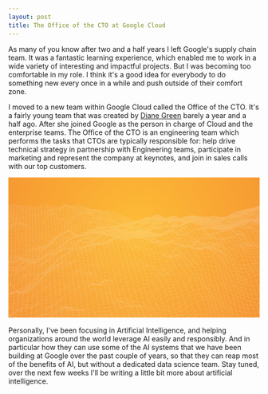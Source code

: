 ```yaml
---
layout: post
title: The Office of the CTO at Google Cloud
---
```


As many of you know after two and a half years I left Google's supply chain team. It was a fantastic learning experience, which enabled me to work in a wide variety of interesting and impactful projects. But I was becoming too comfortable in my role. I think it's a good idea for everybody to do something new every once in a while and push outside of their comfort zone.

I moved to a new team within Google Cloud called the Office of the CTO. It's a fairly young team that was created by [Diane Green](http://www.businessinsider.com/how-diane-greene-transformed-googles-cloud-2016-6) barely a year and a half ago. After she joined Google as the person in charge of Cloud and the enterprise teams. The Office of the CTO is an engineering team which performs the tasks that CTOs are typically responsible for: help drive technical strategy in partnership with Engineering teams, participate in marketing and represent the company at keynotes, and join in sales calls with our top customers.

![AI](/images/generic-ai.jpg)

Personally, I've been focusing in Artificial Intelligence, and helping organizations around the world leverage AI easily and responsibly. And in particular how they can use some of the AI systems that we have been building at Google over the past couple of years, so that they can reap most of the benefits of AI, but without a dedicated data science team. Stay tuned, over the next few weeks I'll be writing a little bit more about artificial intelligence.
